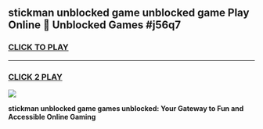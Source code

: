 
## stickman unblocked game unblocked game Play Online 👋 Unblocked Games #j56q7
<h3>
<a href="https://premium.freeplayer.one?title=stickman_unblocked_game&ref=21F">CLICK TO PLAY</a></h3>
<hr>

<h3>
<a href="https://premium.freeplayer.one?title=stickman_unblocked_game&ref=21F">CLICK 2 PLAY</a>
  
</h3>

<a href="https://premium.freeplayer.one?title=stickman_unblocked_game&ref=21F/"><img src="https://clearcache.store/games.png"></a>


**stickman unblocked game games unblocked: Your Gateway to Fun and Accessible Online Gaming**
